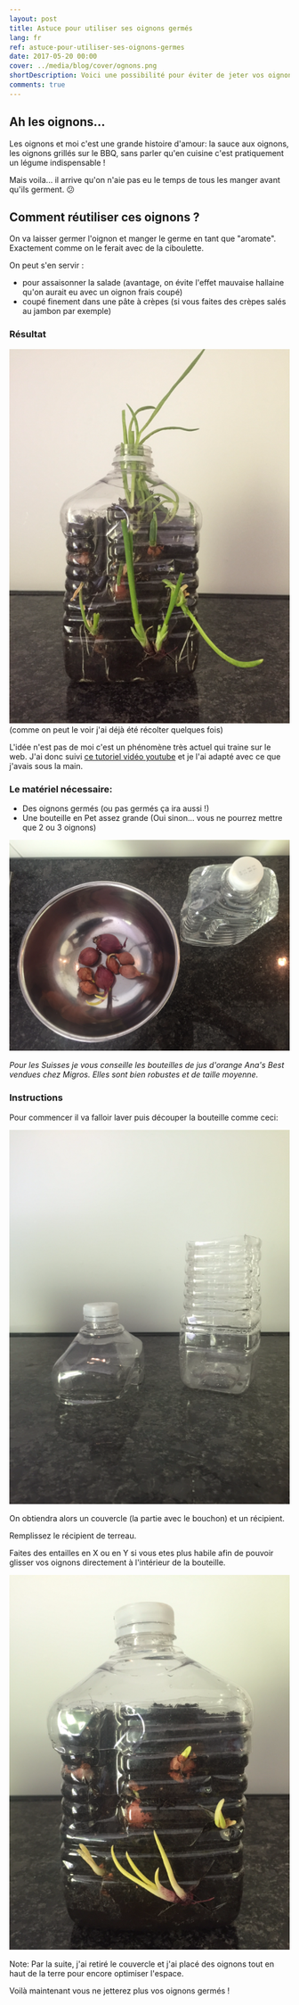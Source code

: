 ```yaml
---
layout: post
title: Astuce pour utiliser ses oignons germés
lang: fr
ref: astuce-pour-utiliser-ses-oignons-germes
date: 2017-05-20 00:00
cover: ../media/blog/cover/ognons.png
shortDescription: Voici une possibilité pour éviter de jeter vos oignons qui ont germés
comments: true
---
```


## Ah les oignons...
Les oignons et moi c'est une grande histoire d'amour: la sauce aux oignons, les oignons grillés sur le BBQ, sans parler qu'en cuisine c'est pratiquement un légume indispensable !

Mais voila... il arrive qu'on n'aie pas eu le temps de tous les manger avant qu'ils germent. :confused:

## Comment réutiliser ces oignons ?
On va laisser germer l'oignon et manger le germe en tant que "aromate". Exactement comme on le ferait avec de la ciboulette. 

On peut s'en servir :
* pour assaisonner la salade (avantage, on évite l'effet mauvaise hallaine qu'on aurait eu avec un oignon frais coupé)
* coupé finement dans une pâte à crèpes (si vous faites des crèpes salés au jambon par exemple)


### Résultat

![Résultat](../media/blog/posts/oignons-pour-salade.png "Aperçu")
(comme on peut le voir j'ai déjà été récolter quelques fois)

L'idée n'est pas de moi c'est un phénomène très actuel qui traine sur le web. J'ai donc suivi [ce tutoriel vidéo youtube](https://www.youtube.com/watch?v=9VCWGHfE80c&t=1s) et je l'ai adapté avec ce que j'avais sous la main.

### Le matériel nécessaire:
* Des oignons germés (ou pas germés ça ira aussi !)
* Une bouteille en Pet assez grande (Oui sinon... vous ne pourrez mettre que 2 ou 3 oignons)

![Matériel utilisé](../media/blog/posts/oignons-matos.png "Aperçu")

_Pour les Suisses je vous conseille les bouteilles de jus d'orange Ana's Best vendues chez Migros. Elles sont bien robustes et de taille moyenne._

### Instructions

Pour commencer il va falloir laver puis découper la bouteille comme ceci:

![Découpage de la bouteille](../media/blog/posts/oignons-bottle.png "Aperçu")

On obtiendra alors un couvercle (la partie avec le bouchon) et un récipient.

Remplissez le récipient de terreau.

Faites des entailles en X ou en Y si vous etes plus habile afin de pouvoir glisser vos oignons directement à l'intérieur de la bouteille.

![Incisions dans la bouteille et placement des oignons](../media/blog/posts/oignons-incisions.png "Aperçu")

Note: Par la suite, j'ai retiré le couvercle et j'ai placé des oignons tout en haut de la terre pour encore optimiser l'espace.

Voilà maintenant vous ne jetterez plus vos oignons germés !
